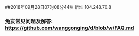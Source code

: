 ##2018年09月28日07时08分44秒 新址 104.248.70.8
### 兔友常见问题及解答: https://github.com/wanggonging/d/blob/w/FAQ.md
